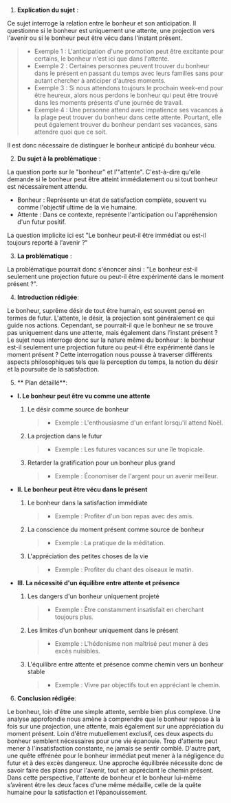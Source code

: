 1. **Explication du sujet** :

Ce sujet interroge la relation entre le bonheur et son anticipation. Il questionne si le bonheur est uniquement une attente, une projection vers l'avenir ou si le bonheur peut être vécu dans l'instant présent.

> - Exemple 1 : L'anticipation d'une promotion peut être excitante pour certains, le bonheur n'est ici que dans l'attente.
> - Exemple 2 : Certaines personnes peuvent trouver du bonheur dans le présent en passant du temps avec leurs familles sans pour autant chercher à anticiper d'autres moments.
> - Exemple 3 : Si nous attendons toujours le prochain week-end pour être heureux, alors nous perdons le bonheur qui peut être trouvé dans les moments présents d'une journée de travail.
> - Exemple 4 : Une personne attend avec impatience ses vacances à la plage peut trouver du bonheur dans cette attente. Pourtant, elle peut également trouver du bonheur pendant ses vacances, sans attendre quoi que ce soit.

Il est donc nécessaire de distinguer le bonheur anticipé du bonheur vécu.

2. **Du sujet à la problématique** :

La question porte sur le "bonheur" et l'"attente". C'est-à-dire qu'elle demande si le bonheur peut être atteint immédiatement ou si tout bonheur est nécessairement attendu.

- Bonheur : Représente un état de satisfaction complète, souvent vu comme l'objectif ultime de la vie humaine.
- Attente : Dans ce contexte, représente l'anticipation ou l'appréhension d'un futur positif.

La question implicite ici est "Le bonheur peut-il être immédiat ou est-il toujours reporté à l'avenir ?"

3. **La problématique** :

La problématique pourrait donc s'énoncer ainsi : "Le bonheur est-il seulement une projection future ou peut-il être expérimenté dans le moment présent ?".

4. **Introduction rédigée**:

Le bonheur, suprême désir de tout être humain, est souvent pensé en termes de futur. L'attente, le désir, la projection sont généralement ce qui guide nos actions. Cependant, se pourrait-il que le bonheur ne se trouve pas uniquement dans une attente, mais également dans l’instant présent ? Le sujet nous interroge donc sur la nature même du bonheur : le bonheur est-il seulement une projection future ou peut-il être expérimenté dans le moment présent ? Cette interrogation nous pousse à traverser différents aspects philosophiques tels que la perception du temps, la notion du désir et la poursuite de la satisfaction.

5. ** Plan détaillé**:

* **I. Le bonheur peut être vu comme une attente**

    1. Le désir comme source de bonheur
       > - Exemple : L'enthousiasme d'un enfant lorsqu'il attend Noël.
    
    2. La projection dans le futur 
        > - Exemple : Les futures vacances sur une île tropicale.
   
    3. Retarder la gratification pour un bonheur plus grand
        > - Exemple : Économiser de l'argent pour un avenir meilleur.

* **II. Le bonheur peut être vécu dans le présent**

    1. Le bonheur dans la satisfaction immédiate
        > - Exemple : Profiter d'un bon repas avec des amis.
    
    2. La conscience du moment présent comme source de bonheur
        > - Exemple : La pratique de la méditation.
    
    3. L'appréciation des petites choses de la vie
        > - Exemple : Profiter du chant des oiseaux le matin.

* **III. La nécessité d'un équilibre entre attente et présence**

    1. Les dangers d'un bonheur uniquement projeté 
        > - Exemple : Être constamment insatisfait en cherchant toujours plus.
    
    2.  Les limites d'un bonheur uniquement dans le présent 
          > - Exemple : L'hédonisme non maîtrisé peut mener à des excès nuisibles.
 
    3. L'équilibre entre attente et présence comme chemin vers un bonheur stable 
        > - Exemple : Vivre par objectifs tout en appréciant le chemin.

6. **Conclusion rédigée**: 

Le bonheur, loin d'être une simple attente, semble bien plus complexe. Une analyse approfondie nous amène à comprendre que le bonheur repose à la fois sur une projection, une attente, mais également sur une appréciation du moment présent. Loin d'être mutuellement exclusif, ces deux aspects du bonheur semblent nécessaires pour une vie épanouie. Trop d'attente peut mener à l'insatisfaction constante, ne jamais se sentir comblé. D'autre part, une quête effrénée pour le bonheur immédiat peut mener à la négligence du futur et à des excès dangereux. Une approche équilibrée nécessite donc de savoir faire des plans pour l'avenir, tout en appréciant le chemin présent. Dans cette perspective, l'attente de bonheur et le bonheur lui-même s’avèrent être les deux faces d'une même médaille, celle de la quête humaine pour la satisfaction et l’épanouissement.

